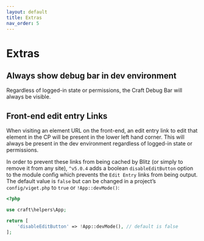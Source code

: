 ```yaml
---
layout: default
title: Extras
nav_order: 5
---
```


# Extras

## Always show debug bar in dev environment

Regardless of logged-in state or permissions, the Craft Debug Bar will always be visible.

## Front-end edit entry Links

When visiting an element URL on the front-end, an edit entry link to edit that element in the CP will be present in the lower left hand corner. This will always be present in the dev environment regardless of logged-in state or permissions.

In order to prevent these links from being cached by Blitz (or simply to remove it from any site), `^v5.0.4` adds a boolean `disableEditButton` option to the module config which prevents the `Edit Entry` links from being output. The default value is `false` but can be changed in a project’s `config/viget.php` to `true` or `!App::devMode()`:

```php
<?php

use craft\helpers\App;

return [
    'disableEditButton' => !App::devMode(), // default is false
];
```
